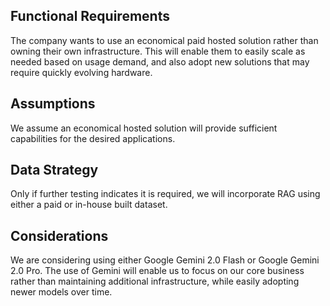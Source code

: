 ## Functional Requirements

The company wants to use an economical paid hosted solution rather than owning their own infrastructure. This will enable them to easily scale as needed based on usage demand, and also adopt new solutions that may require quickly evolving hardware.

## Assumptions

We assume an economical hosted solution will provide sufficient capabilities for the desired applications.

## Data Strategy

Only if further testing indicates it is required, we will incorporate RAG using either a paid or in-house built dataset.

## Considerations

We are considering using either Google Gemini 2.0 Flash or Google Gemini 2.0 Pro.  The use of Gemini will enable us to focus on our core business rather than maintaining additional infrastructure, while easily adopting newer models over time.
